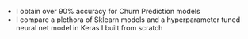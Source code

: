 - I obtain over 90% accuracy for Churn Prediction models
- I compare a plethora of Sklearn models and a hyperparameter tuned neural net model in Keras I built from scratch
